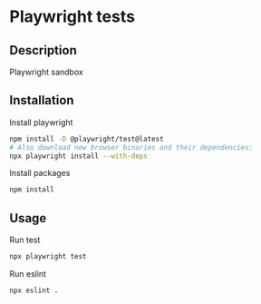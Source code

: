 # Playwright tests

## Description
Playwright sandbox

## Installation
Install playwright
```bash
npm install -D @playwright/test@latest
# Also download new browser binaries and their dependencies:
npx playwright install --with-deps
```

Install packages
```bash
npm install
```

## Usage
Run test
```bash
npx playwright test
```

Run eslint
```bash
npx eslint .
```